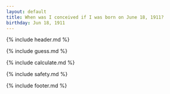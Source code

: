 ```yaml
---
layout: default
title: When was I conceived if I was born on June 18, 1911?
birthday: Jun 18, 1911
---
```


{% include header.md %}

{% include guess.md %}

{% include calculate.md %}

{% include safety.md %}

{% include footer.md %}




